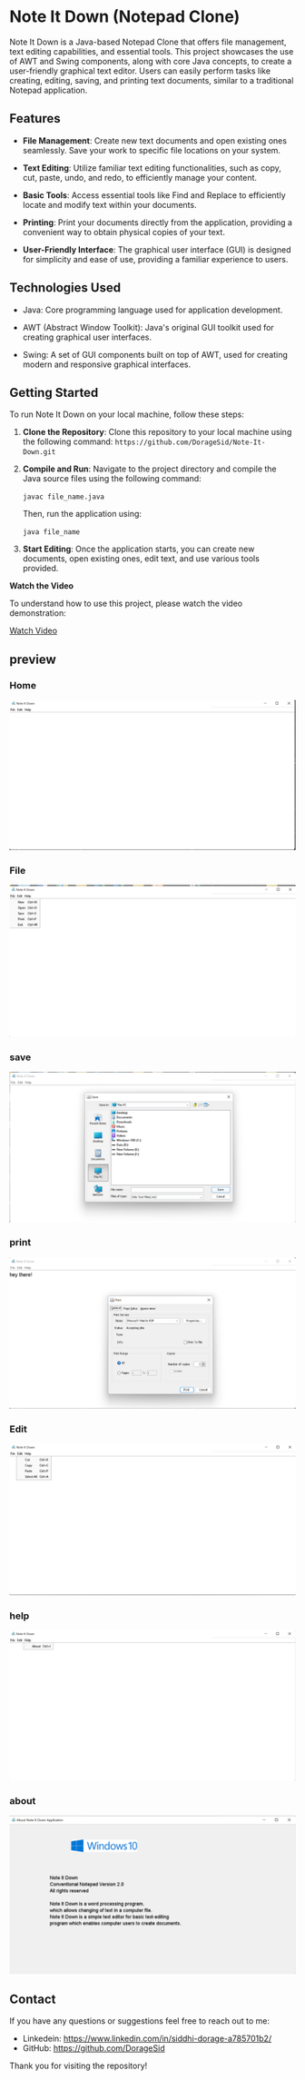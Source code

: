 # Note It Down (Notepad Clone)

Note It Down is a Java-based Notepad Clone that offers file management, text editing capabilities, and essential tools. This project showcases the use of AWT and Swing components, along with core Java concepts, to create a user-friendly graphical text editor. Users can easily perform tasks like creating, editing, saving, and printing text documents, similar to a traditional Notepad application.

## Features

- **File Management**: Create new text documents and open existing ones seamlessly. Save your work to specific file locations on your system.

- **Text Editing**: Utilize familiar text editing functionalities, such as copy, cut, paste, undo, and redo, to efficiently manage your content.

- **Basic Tools**: Access essential tools like Find and Replace to efficiently locate and modify text within your documents.

- **Printing**: Print your documents directly from the application, providing a convenient way to obtain physical copies of your text.

- **User-Friendly Interface**: The graphical user interface (GUI) is designed for simplicity and ease of use, providing a familiar experience to users.

## Technologies Used

- Java: Core programming language used for application development.

- AWT (Abstract Window Toolkit): Java's original GUI toolkit used for creating graphical user interfaces.

- Swing: A set of GUI components built on top of AWT, used for creating modern and responsive graphical interfaces.

## Getting Started

To run Note It Down on your local machine, follow these steps:

1. **Clone the Repository**: Clone this repository to your local machine using the following command:
    `https://github.com/DorageSid/Note-It-Down.git`

2. **Compile and Run**: Navigate to the project directory and compile the Java source files using the following command:

    `javac file_name.java`

   Then, run the application using:

    `java file_name`


3. **Start Editing**: Once the application starts, you can create new documents, open existing ones, edit text, and use various tools provided.



**Watch the Video**

To understand how to use this project, please watch the video demonstration:

[Watch Video](https://github.com/DorageSid/Note-It-Down/raw/main/Note%20It%20Down/src/note-it-down.mp4)




## preview

### Home

![start](https://github.com/DorageSid/Note-It-Down/blob/main/Note%20It%20Down/src/images/home.png)

### File

![start](https://github.com/DorageSid/Note-It-Down/blob/main/Note%20It%20Down/src/images/file.png)

### save

![start](https://github.com/DorageSid/Note-It-Down/blob/main/Note%20It%20Down/src/images/save.png)

### print

![start](https://github.com/DorageSid/Note-It-Down/blob/main/Note%20It%20Down/src/images/print.png)

### Edit

![start](https://github.com/DorageSid/Note-It-Down/blob/main/Note%20It%20Down/src/images/edit.png)

### help

![start](https://github.com/DorageSid/Note-It-Down/blob/main/Note%20It%20Down/src/images/help.png)

### about

![start](https://github.com/DorageSid/Note-It-Down/blob/main/Note%20It%20Down/src/images/about.png)


## Contact

If you have any questions or suggestions feel free to reach out to me:

- Linkedein: https://www.linkedin.com/in/siddhi-dorage-a785701b2/
- GitHub: https://github.com/DorageSid

Thank you for visiting the repository!






